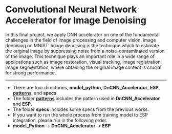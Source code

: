 # Convolutional Neural Network Accelerator for Image Denoising

In this final project, we apply DNN accelerator on one of the fundamental challenges in the field of image processing and computer vision, image denoising on MNIST.
Image denoising is the technique which to estimate the original image by suppressing noise from a noise-contaminated version of the image.
This technique plays an important role in a wide range of applications such as image restoration, visual tracking, image registration, image segmentation, where obtaining the original image content is crucial for strong performance.

---
* There are four directories, 
**model_python**, 
**DnCNN_Accelerator**, 
**ESP**, 
[**patterns**](https://github.com/Koyama-Tsubasa/VLSI_System_Design/tree/main/Final_project/patterns), 
and **specs**.  
* The folder [**patterns**](https://github.com/Koyama-Tsubasa/VLSI_System_Design/tree/main/Final_project/patterns) includes the pattern used in **DnCNN_Accelerator** and **ESP**.
* The folder **specs** includes some specs from the previous works.
* If you want to run the whole process from training model to ESP integration, please run in the following order.
* **model_Python** -> **DnCNN_Accelerator** -> **ESP**
